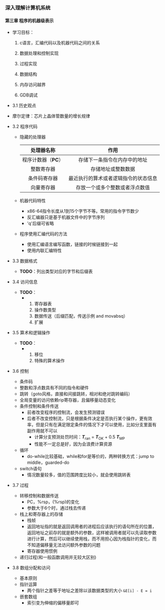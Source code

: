 ### 深入理解计算机系统

#### 第三章 程序的机器级表示

- 学习目标：

  1. c语言，汇编代码以及机器代码之间的关系

  2. 数据处理和控制实现

  3. 过程实现

  4. 数据结构

  5. 内存访问越界

  6. GDB调试

- 3.1 历史观点
- 摩尔定律：芯片上晶体管数量的增长规律
- 3.2 程序代码

  - 隐藏的处理器

    |      处理器名称      |                 作用                 |
    | :------------------: | :----------------------------------: |
    | 程序计数器（**PC**） |     存储下一条指令在内存中的地址     |
    |      整数寄存器      |          存储地址或整数数据          |
    |     条件码寄存器     | 最近执行的算术或者逻辑指令的状态信息 |
    |      向量寄存器      |    存放一个或多个整数或者浮点数值    |

  - 机器代码特性

    - x86-64指令长度从1到15个字节不等。常用的指令字节数少
    - 反汇编器只是基于机器文件中的字节序列
    - 'q'后缀可省略

  - 程序使用汇编代码的方法

    - 使用汇编语言编写函数，链接的时候链接到一起
    - 使用内联汇编特性

- 3.3 数据格式

  - **TODO**：列出类型对应的字节和后缀表

- 3.4 访问信息

  - **TODO**：
    - 1. 寄存器表
      2. 操作数类型
      3. 数据传送（后缀匹配，传送示例 and movabsq）
      4. 扩展

- 3.5 算术和逻辑操作

  - **TODO**：
    - 1. 移位
      2. 特殊的算术操作

- 3.6 控制

  - 条件码
  - 整数和浮点数具有不同的指令和硬件
  - 跳转（goto风格，直接和间接跳转，相对和绝对跳转编码）
  - 全局变量的访问依赖rip寄存器，且偏移量动态变化
  - 条件控制和条件传送
    - 前者改变程序的控制流，会发生预测错误
    - 后者不改变控制流，只是根据条件决定是否执行某个操作，更有效率，但是只有在满足限定条件的情况下才可以使用，比如分支里面有副作用就不可以
      - 计算分支预测处罚时间：**_T_**<sub>ran</sub> = **_T_**<sub>OK</sub> + 0.5 **_T_**<sub>MP</sub>
      - 性能不一定总是好，因为会浪费计算资源
  - 循环
    - do-while比较基础，while和for是等价的，两种转换方式：jump to middle，guarded-do
  - switch语句
    - 情况数量较多，值的范围跨度比较小，就会使用跳转表

- 3.7 过程
  - 转移控制和数据传送
    - PC，%rsp，(%rsp)的变化
    - 参数大于6个时，通过栈去传递
  - 栈上和寄存器上的存储
    - 栈帧
    - 返回地址指的就是返回调用者的进程后应该执行的语句所在的位置，返回地址之前存的就是额外的参数，这样被调用者就可以先读取参数进行计算，然后可以继续使用栈，而不用担心因为栈指针的变化，而不知道偏移量无法访问额外参数的问题
    - 寄存器使用惯例
  - 递归过程(和一般函数调用并无较大区别)
- 3.8 数组分配和访问
  - 基本原则
  - 指针运算
    - 两个指针之差等于地址之差除以该数据类型的大小
      `&E[i] - E = i`
  - 嵌套数组
    - 索引变为伸缩的偏移量即可
